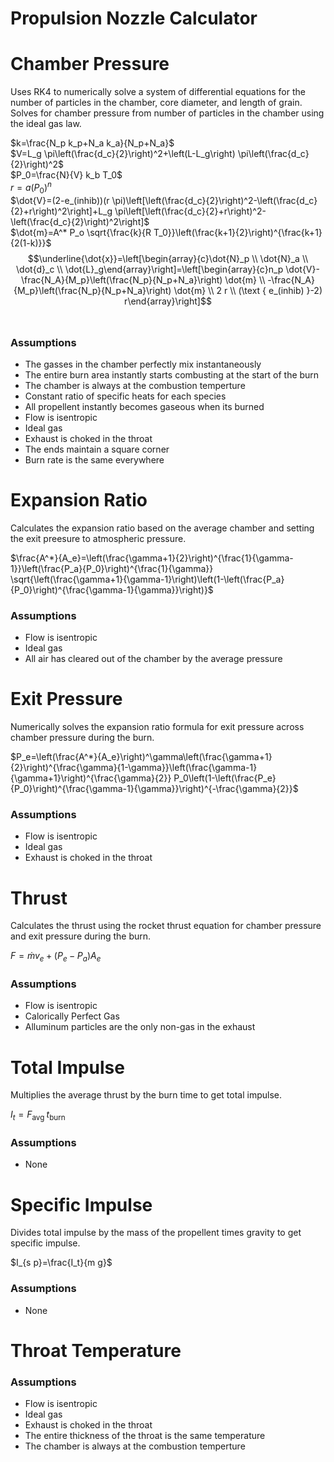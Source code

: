 # **Propulsion Nozzle Calculator**

# Chamber Pressure

Uses RK4 to numerically solve a system of differential equations for the number of particles in the chamber, core diameter, and length of grain. Solves for chamber pressure from number of particles in the chamber using the ideal gas law.

$k=\frac{N_p k_p+N_a k_a}{N_p+N_a}$ <br />
$V=L_g \pi\left(\frac{d_c}{2}\right)^2+\left(L-L_g\right) \pi\left(\frac{d_c}{2}\right)^2$ <br />
$P_0=\frac{N}{V} k_b T_0$ <br />
$r=a\left(P_0\right)^n$ <br />
$\dot{V}=(2-e_(inhib))(r \pi)\left[\left(\frac{d_c}{2}\right)^2-\left(\frac{d_c}{2}+r\right)^2\right]+L_g \pi\left[\left(\frac{d_c}{2}+r\right)^2-\left(\frac{d_c}{2}\right)^2\right]$ <br />
$\dot{m}=A^* P_o \sqrt{\frac{k}{R T_0}}\left(\frac{k+1}{2}\right)^{\frac{k+1}{2(1-k)}}$ <br />
$$\underline{\dot{x}}=\left[\begin{array}{c}\dot{N}_p \\ \dot{N}_a \\ \dot{d}_c \\ \dot{L}_g\end{array}\right]=\left[\begin{array}{c}n_p \dot{V}-\frac{N_A}{M_p}\left(\frac{N_p}{N_p+N_a}\right) \dot{m} \\ -\frac{N_A}{M_p}\left(\frac{N_p}{N_p+N_a}\right) \dot{m} \\ 2 r \\ (\text { e_(inhib) }-2) r\end{array}\right]$$ <br />

### Assumptions <br />
 - The gasses in the chamber perfectly mix instantaneously <br />
 - The entire burn area instantly starts combusting at the start of the burn <br />
 - The chamber is always at the combustion temperture <br />
 - Constant ratio of specific heats for each species <br />
 - All propellent instantly becomes gaseous when its burned <br />
 - Flow is isentropic <br />
 - Ideal gas <br />
 - Exhaust is choked in the throat <br />
 - The ends maintain a square corner <br />
 - Burn rate is the same everywhere <br />
	

# Expansion Ratio

Calculates the expansion ratio based on the average chamber and setting the exit preesure to atmospheric pressure.

$\frac{A^*}{A_e}=\left(\frac{\gamma+1}{2}\right)^{\frac{1}{\gamma-1}}\left(\frac{P_a}{P_0}\right)^{\frac{1}{\gamma}} \sqrt{\left(\frac{\gamma+1}{\gamma-1}\right)\left(1-\left(\frac{P_a}{P_0}\right)^{\frac{\gamma-1}{\gamma}}\right)}$

### Assumptions <br />
 - Flow is isentropic <br />
 - Ideal gas <br />
 - All air has cleared out of the chamber by the average pressure <br />


# Exit Pressure

Numerically solves the expansion ratio formula for exit pressure across chamber pressure during the burn.

$P_e=\left(\frac{A^*}{A_e}\right)^\gamma\left(\frac{\gamma+1}{2}\right)^{\frac{\gamma}{1-\gamma}}\left(\frac{\gamma-1}{\gamma+1}\right)^{\frac{\gamma}{2}} P_0\left(1-\left(\frac{P_e}{P_0}\right)^{\frac{\gamma-1}{\gamma}}\right)^{-\frac{\gamma}{2}}$

### Assumptions <br />
 - Flow is isentropic <br />
 - Ideal gas <br />
 - Exhaust is choked in the throat <br />


# Thrust

Calculates the thrust using the rocket thrust equation for chamber pressure and exit pressure during the burn.

$F=\dot{m} v_e+\left(P_e-P_a\right) A_e$

### Assumptions <br />
 - Flow is isentropic <br />
 - Calorically Perfect Gas <br />
 - Alluminum particles are the only non-gas in the exhaust <br />


# Total Impulse

Multiplies the average thrust by the burn time to get total impulse.

$I_t=F_{\text {avg }} t_{\text {burn }}$

### Assumptions <br />
 - None <br />


# Specific Impulse

Divides total impulse by the mass of the propellent times gravity to get specific impulse.

$I_{s p}=\frac{I_t}{m g}$

### Assumptions <br />
 - None <br />
	

# Throat Temperature

### Assumptions <br />
 - Flow is isentropic <br />
 - Ideal gas <br />
 - Exhaust is choked in the throat <br />
 - The entire thickness of the throat is the same temperature <br />
 - The chamber is always at the combustion temperture <br />
	
